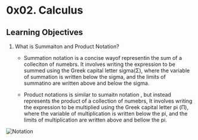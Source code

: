# 0x02. Calculus

## Learning Objectives

1. What is Summaiton and Product Notation?

   - Summation notation is a concise wayof representin the sum of a colleciton of numebrs. It involves writing the expression to be summed using the Greek capital letter sigma(Σ), where the variable of summation is written below the sigma, and the limits of summatino are written above and below the sigma.

   - Product notations is similar to sumaitn notation , but instead represents the product of a collection of numebrs, It involves writing the expression to be multiplied using the Greek capital letter pi (Π), where the variable of multiplication is written below the pi, and the limits of multiplication are written above and bellow the pi.

![Notation](https://scontent-mia3-1.xx.fbcdn.net/v/t1.6435-9/106803074_140803567650264_303350664615146918_n.jpg?_nc_cat=111&ccb=1-7&_nc_sid=8bfeb9&_nc_ohc=8D_N0y3xyucAX-Fp7Tc&_nc_ht=scontent-mia3-1.xx&oh=00_AfABa5BSMt7ktyzEyIGAC0GSj6uyOGVJU0E9IbKbtDnWBA&oe=644AB93D)
